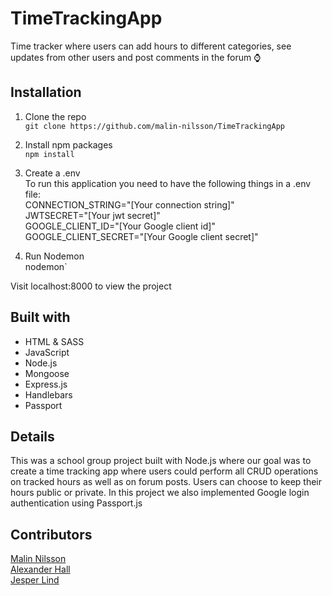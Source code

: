# TimeTrackingApp
Time tracker where users can add hours to different categories, see updates from other users and post comments in the forum ⌚


## Installation
1. Clone the repo\
`git clone https://github.com/malin-nilsson/TimeTrackingApp`

2. Install npm packages\
`npm install`

3. Create a .env\
To run this application you need to have the following things in a .env file:\
CONNECTION_STRING="[Your connection string]"\
JWTSECRET="[Your jwt secret]"\
GOOGLE_CLIENT_ID="[Your Google client id]"\
GOOGLE_CLIENT_SECRET="[Your Google client secret]"

3. Run Nodemon\
nodemon`

Visit localhost:8000 to view the project

## Built with
- HTML & SASS
- JavaScript
- Node.js
- Mongoose
- Express.js
- Handlebars
- Passport

## Details
This was a school group project built with Node.js where our goal was to create a time tracking app where users could perform all CRUD operations on tracked hours as well as on forum posts. Users can choose to keep their hours public or private. In this project we also implemented Google login authentication using Passport.js

## Contributors
[Malin Nilsson](https://github.com/malin-nilsson) </br>
[Alexander Hall](https://github.com/Alexandrhall) </br>
[Jesper Lind](https://github.com/JesperSimonLind)
